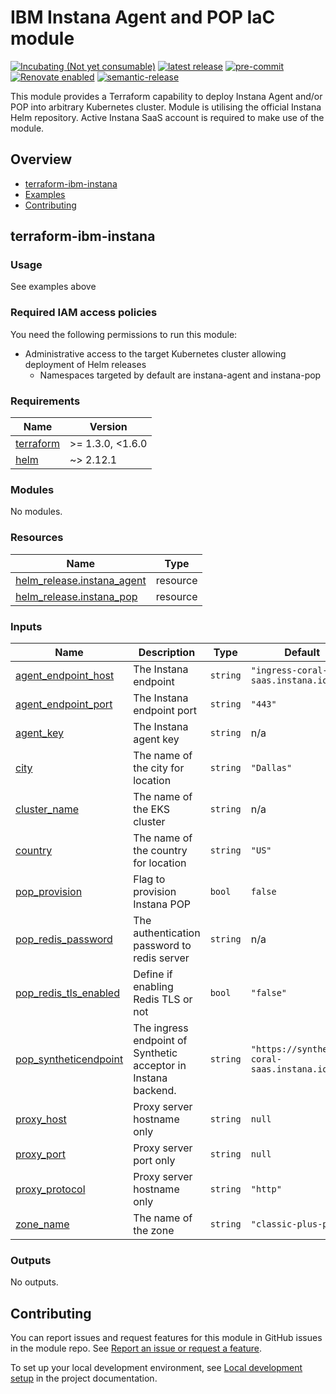 # IBM Instana Agent and POP IaC module

<!--
Update status and "latest release" badges:
  1. For the status options, see https://terraform-ibm-modules.github.io/documentation/#/badge-status
  2. Update the "latest release" badge to point to the correct module's repo. Replace "terraform-ibm-module-template" in two places.
-->
[![Incubating (Not yet consumable)](https://img.shields.io/badge/status-Incubating%20(Not%20yet%20consumable)-red)](https://terraform-ibm-modules.github.io/documentation/#/badge-status)
[![latest release](https://img.shields.io/github/v/release/terraform-ibm-modules/terraform-ibm-instana?logo=GitHub&sort=semver)](https://github.com/terraform-ibm-modules/terraform-ibm-instana/releases/latest)
[![pre-commit](https://img.shields.io/badge/pre--commit-enabled-brightgreen?logo=pre-commit&logoColor=white)](https://github.com/pre-commit/pre-commit)
[![Renovate enabled](https://img.shields.io/badge/renovate-enabled-brightgreen.svg)](https://renovatebot.com/)
[![semantic-release](https://img.shields.io/badge/%20%20%F0%9F%93%A6%F0%9F%9A%80-semantic--release-e10079.svg)](https://github.com/semantic-release/semantic-release)

This module provides a Terraform capability to deploy Instana Agent and/or POP into arbitrary Kubernetes cluster.
Module is utilising the official Instana Helm repository.
Active Instana SaaS account is required to make use of the module.

<!-- The following content is automatically populated by the pre-commit hook -->
<!-- BEGIN OVERVIEW HOOK -->
## Overview
* [terraform-ibm-instana](#terraform-ibm-instana)
* [Examples](./examples)
* [Contributing](#contributing)
<!-- END OVERVIEW HOOK -->

## terraform-ibm-instana

### Usage

See examples above

### Required IAM access policies

You need the following permissions to run this module:

- Administrative access to the target Kubernetes cluster allowing deployment of Helm releases
  - Namespaces targeted by default are instana-agent and instana-pop

<!-- The following content is automatically populated by the pre-commit hook -->
<!-- BEGINNING OF PRE-COMMIT-TERRAFORM DOCS HOOK -->
### Requirements

| Name | Version |
|------|---------|
| <a name="requirement_terraform"></a> [terraform](#requirement\_terraform) | >= 1.3.0, <1.6.0 |
| <a name="requirement_helm"></a> [helm](#requirement\_helm) | ~> 2.12.1 |

### Modules

No modules.

### Resources

| Name | Type |
|------|------|
| [helm_release.instana_agent](https://registry.terraform.io/providers/hashicorp/helm/latest/docs/resources/release) | resource |
| [helm_release.instana_pop](https://registry.terraform.io/providers/hashicorp/helm/latest/docs/resources/release) | resource |

### Inputs

| Name | Description | Type | Default | Required |
|------|-------------|------|---------|:--------:|
| <a name="input_agent_endpoint_host"></a> [agent\_endpoint\_host](#input\_agent\_endpoint\_host) | The Instana endpoint | `string` | `"ingress-coral-saas.instana.io"` | no |
| <a name="input_agent_endpoint_port"></a> [agent\_endpoint\_port](#input\_agent\_endpoint\_port) | The Instana endpoint port | `string` | `"443"` | no |
| <a name="input_agent_key"></a> [agent\_key](#input\_agent\_key) | The Instana agent key | `string` | n/a | yes |
| <a name="input_city"></a> [city](#input\_city) | The name of the city for location | `string` | `"Dallas"` | no |
| <a name="input_cluster_name"></a> [cluster\_name](#input\_cluster\_name) | The name of the EKS cluster | `string` | n/a | yes |
| <a name="input_country"></a> [country](#input\_country) | The name of the country for location | `string` | `"US"` | no |
| <a name="input_pop_provision"></a> [pop\_provision](#input\_pop\_provision) | Flag to provision Instana POP | `bool` | `false` | no |
| <a name="input_pop_redis_password"></a> [pop\_redis\_password](#input\_pop\_redis\_password) | The authentication password to redis server | `string` | n/a | yes |
| <a name="input_pop_redis_tls_enabled"></a> [pop\_redis\_tls\_enabled](#input\_pop\_redis\_tls\_enabled) | Define if enabling Redis TLS or not | `bool` | `"false"` | no |
| <a name="input_pop_syntheticendpoint"></a> [pop\_syntheticendpoint](#input\_pop\_syntheticendpoint) | The ingress endpoint of Synthetic acceptor in Instana backend. | `string` | `"https://synthetics-coral-saas.instana.io"` | no |
| <a name="input_proxy_host"></a> [proxy\_host](#input\_proxy\_host) | Proxy server hostname only | `string` | `null` | no |
| <a name="input_proxy_port"></a> [proxy\_port](#input\_proxy\_port) | Proxy server port only | `string` | `null` | no |
| <a name="input_proxy_protocol"></a> [proxy\_protocol](#input\_proxy\_protocol) | Proxy server hostname only | `string` | `"http"` | no |
| <a name="input_zone_name"></a> [zone\_name](#input\_zone\_name) | The name of the zone | `string` | `"classic-plus-plus"` | no |

### Outputs

No outputs.
<!-- END OF PRE-COMMIT-TERRAFORM DOCS HOOK -->

## Contributing

You can report issues and request features for this module in GitHub issues in the module repo. See [Report an issue or request a feature](https://github.com/terraform-ibm-modules/.github/blob/main/.github/SUPPORT.md).

To set up your local development environment, see [Local development setup](https://terraform-ibm-modules.github.io/documentation/#/local-dev-setup) in the project documentation.
